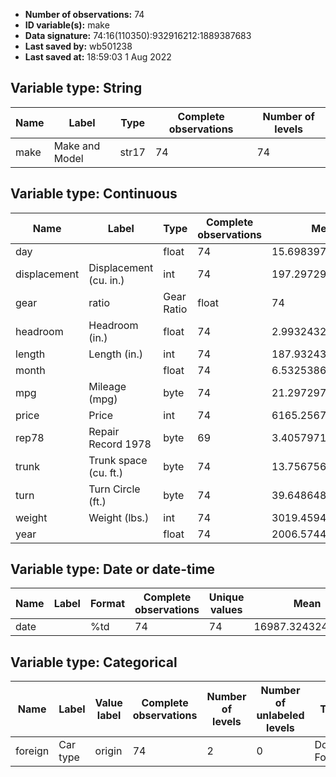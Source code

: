- **Number of observations:** 74
- **ID variable(s):** make
- **Data signature:** 74:16(110350):932916212:1889387683
- **Last saved by:** wb501238
- **Last saved at:** 18:59:03 1 Aug 2022

## Variable type: String

| Name | Label | Type | Complete observations | Number of levels |
|---|---|---|---|---|
| make | Make and Model | str17 | 74 | 74 |

## Variable type: Continuous

| Name | Label | Type | Complete observations | Mean | SD | p0 | p25 | p50 | p75 | p100 |
|---|---|---|---|---|---|---|---|---|---|---|
| day |  | float | 74 | 15.69839745115589 | 9.142045845400267 | 1.236236810684204 | 7.424164772033691 | 14.43680381774902 | 24.42776298522949 | 29.36405944824219 |
| displacement | Displacement (cu. in.) | int | 74 | 197.2972972972973 | 91.83721896440397 | 79 | 119 | 196 | 250 | 425 |
| gear | ratio | Gear Ratio | float | 74 | 3.014864866797988 | .4562870967076303 | 2.190000057220459 | 2.730000019073486 | 2.955000042915344 | 3.369999885559082 | 3.890000104904175 |
| headroom | Headroom (in.) | float | 74 | 2.993243243243243 | .8459947668287706 | 1.5 | 2.5 | 3 | 3.5 | 5 |
| length | Length (in.) | int | 74 | 187.9324324324324 | 22.26633990202158 | 142 | 170 | 192.5 | 204 | 233 |
| month |  | float | 74 | 6.532538676584089 | 3.053062828319645 | 1.230261087417603 | 4.199848651885986 | 6.397584199905396 | 9.27304744720459 | 11.85327625274658 |
| mpg | Mileage (mpg) | byte | 74 | 21.2972972972973 | 5.785503209735141 | 12 | 18 | 20 | 25 | 41 |
| price | Price | int | 74 | 6165.256756756757 | 2949.495884768919 | 3291 | 4195 | 5006.5 | 6342 | 15906 |
| rep78 | Repair Record 1978 | byte | 69 | 3.405797101449275 | .9899322701090411 | 1 | 3 | 3 | 4 | 5 |
| trunk | Trunk space (cu. ft.) | byte | 74 | 13.75675675675676 | 4.277404189173203 | 5 | 10 | 14 | 17 | 23 |
| turn | Turn Circle (ft.)  | byte | 74 | 39.64864864864865 | 4.399353727233913 | 31 | 36 | 40 | 43 | 51 |
| weight | Weight (lbs.) | int | 74 | 3019.45945945946 | 777.1935671373662 | 1760 | 2240 | 3190 | 3600 | 4840 |
| year |  | float | 74 | 2006.574415052259 | 8.383728129085801 | 1990.054809570313 | 1999.98876953125 | 2006.737243652344 | 2013.239624023438 | 2019.763305664063 |

## Variable type: Date or date-time

| Name | Label | Format | Complete observations | Unique values | Mean | SD | Min | Median | Max |
|---|---|---|---|---|---|---|---|---|---|
| date |  | %td | 74 | 74 | 16987.32432432432 | 3064.404588564298 | 10995 | 17108.5 | 21821 |

## Variable type: Categorical

| Name | Label | Value label | Complete observations | Number of levels | Number of unlabeled levels | Top count |
|---|---|---|---|---|---|---|
| foreign | Car type | origin | 74 | 2 | 0 | Domestic:52 Foreign:22 |

